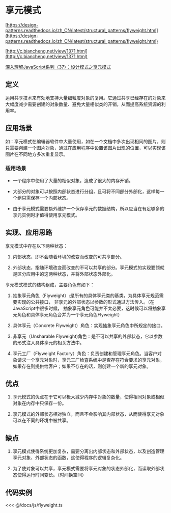# 享元模式

[https://design-patterns.readthedocs.io/zh_CN/latest/structural_patterns/flyweight.html](https://design-patterns.readthedocs.io/zh_CN/latest/structural_patterns/flyweight.html)

[http://c.biancheng.net/view/1371.html](http://c.biancheng.net/view/1371.html)

[深入理解JavaScript系列（37）：设计模式之享元模式](https://www.cnblogs.com/tomxu/archive/2012/04/09/2379774.html)

## 定义

运用共享技术来有効地支持大量细粒度对象的复用。它通过共享已经存在的对象来大幅度减少需要创建的对象数量、避免大量相似类的开销，从而提高系统资源的利用率。

## 应用场景

如：享元模式在编辑器软件中大量使用，如在一个文档中多次出现相同的图片，则只需要创建一个图片对象，通过在应用程序中设置该图片出现的位置，可以实现该图片在不同地方多次重复显示。

### 适用场景

- 一个程序中使用了大量的相似对象，造成了很大的内存开销。

- 大部分的对象可以按照内部状态进行分组，且可将不同部分外部化，这样每一个组只需保存一个内部状态。

- 由于享元模式需要额外维护一个保存享元的数据结构，所以应当在有足够多的享元实例时才值得使用享元模式。

## 实现、应用思路

享元模式中存在以下两种状态：

1. 内部状态，即不会随着环境的改变而改变的可共享部分。

2. 外部状态，指随环境改变而改变的不可以共享的部分。享元模式的实现要领就是区分应用中的这两种状态，并将外部状态外部化。

享元模式模式的结构组成，主要角色有如下：

1. 抽象享元角色（Flyweight）:是所有的具体享元类的基类，为具体享元规范需要实现的公共接口，
非享元的外部状态以参数的形式通过方法传入。（在JavaScript中很多时候， 抽象享元角色可能并不太必要，这时候可以将抽象享元角色和具体享元角色合并为一个享元角色Flyweight）

2. 具体享元（Concrete Flyweight）角色：实现抽象享元角色中所规定的接口。

3. 非享元（Unsharable Flyweight)角色：是不可以共享的外部状态，它以参数的形式注入具体享元的相关方法中。

4. 享元工厂（Flyweight Factory）角色：负责创建和管理享元角色。当客户对象请求一个享元对象时，享元工厂检査系统中是否存在符合要求的享元对象，如果存在则提供给客户；如果不存在的话，则创建一个新的享元对象。

## 优点

1. 享元模式的优点在于它可以极大减少内存中对象的数量，使得相同对象或相似对象在内存中只保存一份。

2. 享元模式的外部状态相对独立，而且不会影响其内部状态，从而使得享元对象可以在不同的环境中被共享。

## 缺点

1. 享元模式使得系统更加复杂，需要分离出内部状态和外部状态，以及创造管理享元对象、外部状态的函数，这使得程序的逻辑复杂化。

2. 为了使对象可以共享，享元模式需要将享元对象的状态外部化，而读取外部状态使得运行时间变长。（时间换空间）

## 代码实例

<<< @/docs/js/flyweight.ts

<flyweight />
